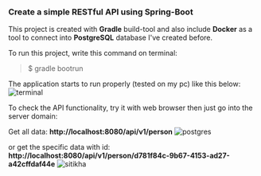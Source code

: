 ### Create a simple RESTful API using Spring-Boot

This project is created with **Gradle** build-tool and also include **Docker** as a tool to connect into **PostgreSQL** database I've created before.

To run this project, write this command on terminal:

> \$ gradle bootrun

The application starts to run properly (tested on my pc) like this below:
![terminal](https://user-images.githubusercontent.com/60772041/82899503-4f697700-9f85-11ea-982e-e6a7732d1fe4.png)

To check the API functionality, try it with web browser then just go into the server domain:

Get all data:
**http://localhost:8080/api/v1/person**
![postgres](https://user-images.githubusercontent.com/60772041/82900285-7c6a5980-9f86-11ea-9584-98447f80c3b6.png)

or get the specific data with id:
**http://localhost:8080/api/v1/person/d781f84c-9b67-4153-ad27-a42cffdaf44e**
![sitikha](https://user-images.githubusercontent.com/60772041/82900437-b9365080-9f86-11ea-8b41-3cac328c9c98.png)
